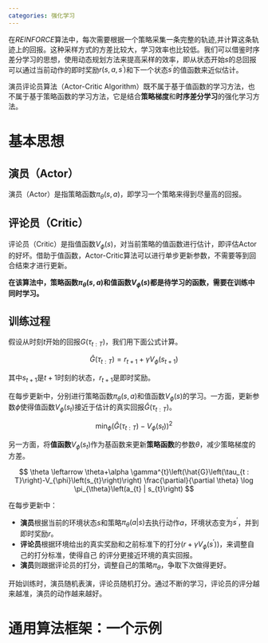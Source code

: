 ```yaml
---
categories: 强化学习
---
```


在$REINFORCE$算法中，每次需要根据一个策略采集一条完整的轨迹,并计算这条轨迹上的回报。这种采样方式的方差比较大，学习效率也比较低。我们可以借鉴时序差分学习的思想，使用动态规划方法来提高采样的效率，即从状态开始$s$的总回报可以通过当前动作的即时奖励$r(s,a,s^{\prime})$和下一个状态$s^{\prime}$的值函数来近似估计。

演员评论员算法（Actor-Critic Algorithm）既不属于基于值函数的学习方法，也不属于基于策略函数的学习方法，它是结合**策略梯度**和**时序差分学习**的强化学习方法。

# 基本思想

## 演员（Actor）

演员（Actor）是指策略函数$\pi_{\theta}(s, a)​$，即学习一个策略来得到尽量高的回报。

## 评论员（Critic）

评论员（Critic）是指值函数$V_{\phi}(s)​$，对当前策略的值函数进行估计，即评估Actor的好坏。借助于值函数，Actor-Critic算法可以进行单步更新参数，不需要等到回合结束才进行更新。

**在该算法中，策略函数$\pi_{\theta}(s, a)$和值函数$V_{\phi}(s)​$都是待学习的函数，需要在训练中同时学习。**

## 训练过程

假设从时刻$t$开始的回报$G\left(\tau_{t : T}\right)$，我们用下面公式计算。


$$
\hat{G}\left(\tau_{t : T}\right)=r_{t+1}+\gamma V_{\phi}\left(s_{t+1}\right)
$$


其中$s_{t+1}$是$t+1$时刻的状态，$r_{t+1}$是即时奖励。

在每步更新中，分别进行策略函数$\pi_{\theta}(s,a)​$和值函数$V_{\phi}(s)​$的学习。一方面，更新参数$\phi​$使得值函数$V_{\phi}(s_{t})​$接近于估计的真实回报$\hat{G}\left(\tau_{t : T}\right)​$。


$$
\min _{\phi}\left(\hat{G}\left(\tau_{t : T}\right)-V_{\phi}\left(s_{t}\right)\right)^{2}
$$


另一方面，将**值函数**$V_{\phi}(s_{t})$作为基函数来更新**策略函数**的参数$\theta$，减少策略梯度的方差。


$$
\theta \leftarrow \theta+\alpha \gamma^{t}\left(\hat{G}\left(\tau_{t : T}\right)-V_{\phi}\left(s_{t}\right)\right) \frac{\partial}{\partial \theta} \log \pi_{\theta}\left(a_{t} | s_{t}\right)
$$


在每步更新中：

- **演员**根据当前的环境状态$s$和策略$\pi_{\theta}(a | s)$去执行动作$a$，环境状态变为$s^{\prime}$，并到即时奖励$r$。
- **评论员**根据环境给出的真实奖励和之前标准下的打分$\left(r+\gamma V_{\phi}\left(s^{\prime}\right)\right)$，来调整自己的打分标准，使得自己
  的评分更接近环境的真实回报。
- **演员**则跟据评论员的打分，调整自己的策略$\pi_{\theta}$，争取下次做得更好。

开始训练时，演员随机表演，评论员随机打分。通过不断的学习，评论员的评分越来越准，演员的动作越来越好。

# 通用算法框架：一个示例

